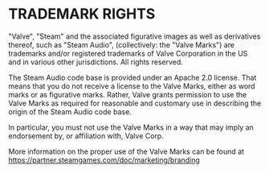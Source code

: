 # TRADEMARK RIGHTS

"Valve", "Steam" and the associated figurative images as well as derivatives thereof, such as "Steam Audio", (collectively: the "Valve Marks") are trademarks and/or registered trademarks of Valve Corporation in the US and in various other jurisdictions. All rights reserved. 

The Steam Audio code base is provided under an Apache 2.0 license. That means that you do not receive a license to the Valve Marks, either as word marks or as figurative marks. Rather, Valve grants permission to use the Valve Marks as required for reasonable and customary use in describing the origin of the Steam Audio code base.

In particular, you must not use the Valve Marks in a way that may imply an endorsement by, or affiliation with, Valve Corp. 

More information on the proper use of the Valve Marks can be found at https://partner.steamgames.com/doc/marketing/branding
